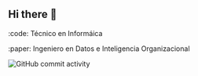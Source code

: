 ## Hi there 👋

:code: Técnico en Informáica

:paper: Ingeniero en Datos e Inteligencia Organizacional

![GitHub commit activity](https://img.shields.io/github/commit-activity/m/marco-wh/marco-wh)
